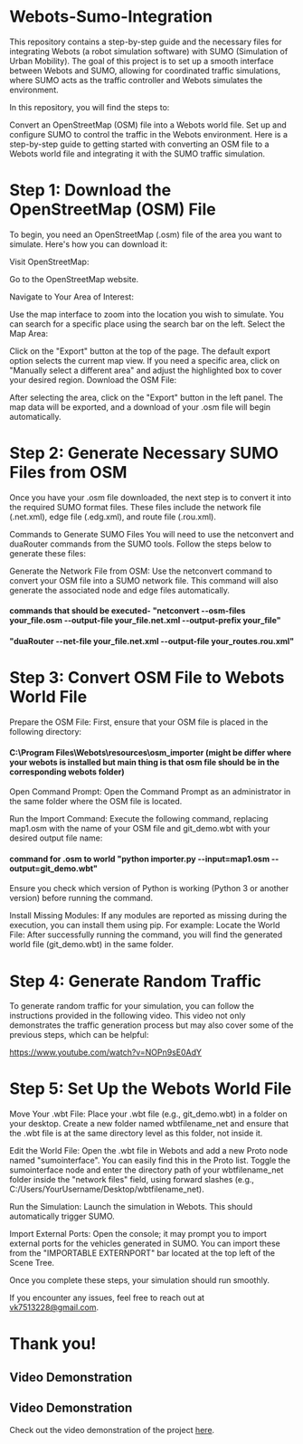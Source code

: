 # Webots-Sumo-Integration
This repository contains a step-by-step guide and the necessary files for integrating Webots (a robot simulation software) with SUMO (Simulation of Urban Mobility). The goal of this project is to set up a smooth interface between Webots and SUMO, allowing for coordinated traffic simulations, where SUMO acts as the traffic controller and Webots simulates the environment.

In this repository, you will find the steps to:

Convert an OpenStreetMap (OSM) file into a Webots world file.
Set up and configure SUMO to control the traffic in the Webots environment.
Here is a step-by-step guide to getting started with converting an OSM file to a Webots world file and integrating it with the SUMO traffic simulation.

# Step 1: Download the OpenStreetMap (OSM) File
To begin, you need an OpenStreetMap (.osm) file of the area you want to simulate. Here's how you can download it:

Visit OpenStreetMap:

Go to the OpenStreetMap website.

Navigate to Your Area of Interest:

Use the map interface to zoom into the location you wish to simulate.
You can search for a specific place using the search bar on the left.
Select the Map Area:

Click on the "Export" button at the top of the page.
The default export option selects the current map view.
If you need a specific area, click on "Manually select a different area" and adjust the highlighted box to cover your desired region.
Download the OSM File:

After selecting the area, click on the "Export" button in the left panel.
The map data will be exported, and a download of your .osm file will begin automatically.

# Step 2: Generate Necessary SUMO Files from OSM
Once you have your .osm file downloaded, the next step is to convert it into the required SUMO format files. These files include the network file (.net.xml), edge file (.edg.xml), and route file (.rou.xml).

Commands to Generate SUMO Files
You will need to use the netconvert and duaRouter commands from the SUMO tools. Follow the steps below to generate these files:

Generate the Network File from OSM: Use the netconvert command to convert your OSM file into a SUMO network file. This command will also generate the associated node and edge files automatically.

#### commands that should be executed-   "netconvert --osm-files your_file.osm --output-file your_file.net.xml --output-prefix your_file"
####                                  "duaRouter --net-file your_file.net.xml --output-file your_routes.rou.xml"

# Step 3: Convert OSM File to Webots World File
Prepare the OSM File: First, ensure that your OSM file is placed in the following directory:
####  C:\Program Files\Webots\resources\osm_importer (might be differ where your webots is installed but main thing is that osm file should be in the corresponding webots folder)
Open Command Prompt: Open the Command Prompt as an administrator in the same folder where the OSM file is located.

Run the Import Command: Execute the following command, replacing map1.osm with the name of your OSM file and git_demo.wbt with your desired output file name:

#### command for .osm to world "python importer.py --input=map1.osm --output=git_demo.wbt"
Ensure you check which version of Python is working (Python 3 or another version) before running the command.

Install Missing Modules: If any modules are reported as missing during the execution, you can install them using pip. For example:
Locate the World File: After successfully running the command, you will find the generated world file (git_demo.wbt) in the same folder.

# Step 4: Generate Random Traffic
To generate random traffic for your simulation, you can follow the instructions provided in the following video. This video not only demonstrates the traffic generation process but may also cover some of the previous steps, which can be helpful:

https://www.youtube.com/watch?v=NOPn9sE0AdY

# Step 5: Set Up the Webots World File
Move Your .wbt File: Place your .wbt file (e.g., git_demo.wbt) in a folder on your desktop. Create a new folder named wbtfilename_net and ensure that the .wbt file is at the same directory level as this folder, not inside it.

Edit the World File: Open the .wbt file in Webots and add a new Proto node named "sumointerface". You can easily find this in the Proto list. Toggle the sumointerface node and enter the directory path of your wbtfilename_net folder inside the "network files" field, using forward slashes (e.g., C:/Users/YourUsername/Desktop/wbtfilename_net).

Run the Simulation: Launch the simulation in Webots. This should automatically trigger SUMO.

Import External Ports: Open the console; it may prompt you to import external ports for the vehicles generated in SUMO. You can import these from the "IMPORTABLE EXTERNPORT" bar located at the top left of the Scene Tree.

Once you complete these steps, your simulation should run smoothly.

If you encounter any issues, feel free to reach out at vk7513228@gmail.com.

# Thank you!

## Video Demonstration
## Video Demonstration
Check out the video demonstration of the project [here](https://drive.google.com/drive/folders/11B7S5K1SNZ_rNlDXBXuxQvIr87wrOCDx?usp=sharing).





